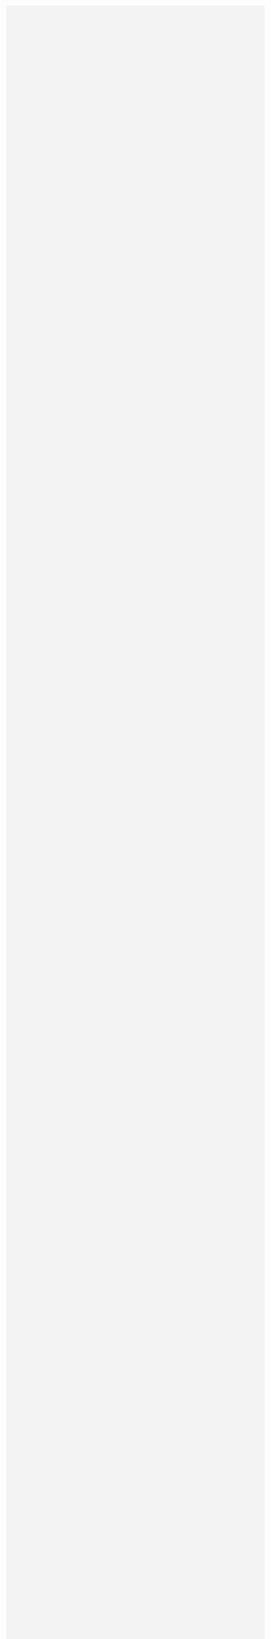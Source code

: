 <!DOCTYPE html>
<html lang="en">
<head>
    <meta charset="UTF-8">
    <meta name="viewport" content="width=device-width, initial-scale=1.0">
    <title>The World is Yours</title>
    <style>
        body {
            font-family: Arial, sans-serif;
            text-align: center;
            margin-top: 20%;
            overflow: hidden; /* Hides overflow text if it moves off the screen */
            background-color: #f3f3f3;
        }

        h1 {
            font-size: 50px;
            color: #4CAF50;
            animation: moveWords 20s infinite alternate; /* Slower duration */
        }

        @keyframes moveWords {
            0% {
                transform: translateX(100%); /* Start from the right */
            }
            50% {
                transform: translateX(-100%); /* Move to the left */
            }
            100% {
                transform: translateX(100%); /* Return to the right */
            }
        }
    </style>
</head>
<body>
    <h1>The World is Yours</h1>
</body>
</html>


